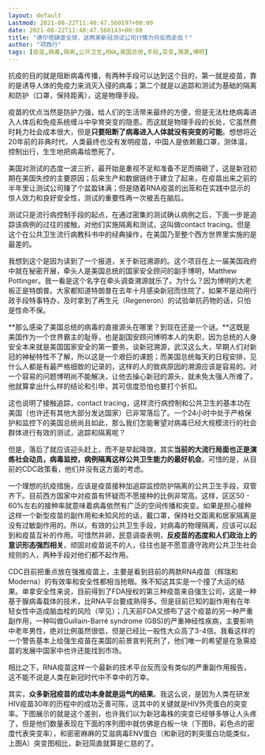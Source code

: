 ```yaml
---
layout: default
Lastmod: 2021-08-22T11:40:47.560197+00:00
date: 2021-08-22T11:40:47.560143+00:00
title: "德尔塔肆虐全球，这两家新冠测试公司行情为何反而走低？"
author: "项西行"
tags: [疫苗,病毒,隔离,公共卫生,RNA,美国总统,手段,突变,溯源,博明]
---
```


  

抗疫的目的就是阻断病毒传播，有两种手段可以达到这个目的，第一就是疫苗，靠的是诱导人体的免疫力来消灭入侵的病毒；第二个就是以追踪和测试为基础的隔离和防护（口罩，保持距离），这是物理手段。

  

疫苗的优点当然是防护力强，给人们的生活带来最终的方便，但是无法杜绝病毒进入人体后和免疫系统缠斗中孕育突变的隐患。而这就是物理手段的长处，它虽然费时耗力社会成本很大，但是**只要阻断了病毒进入人体就没有突变的可能**。想想将近20年前的非典时代，人类最终也没有发明疫苗，中国人是依赖戴口罩，测体温，控制出行，生生地把病毒给憋死了。

  

美国对测试的态度一波三折，最开始是重视不足和准备不足而搞砸了，这是新冠初期在美国失控的主要原因；后来生产和数据链终于建立了起来，在疫苗出来之前的半年里让测试公司赚了个盆盈钵满；但是随着RNA疫苗的出笼和在实践中显示的惊人效力和良好安全性，测试的重要性再一次被丢在脑后。

  

测试只是流行病控制手段的起点，在通过密集的测试确认病例之后，下面一步是追踪该病例的过往的接触，对他们实施隔离和测试，这叫做contact tracing。但是这个在公共卫生流行病教科书中的经典操作，在美国乃至整个西方世界里实施的是最差的。

  

我想到这个是因为读到了一个报道，关于新冠溯源的。这个项目在上一届美国政府中就在秘密开展，牵头人是美国总统的国家安全顾问的副手博明，Matthew Pottinger。我一看是这个名字在牵头调查溯源就乐了。为什么？因为博明的大老板正是特朗普。大家都知道特朗普在去年十月感染新冠而住院了，如果不是动用行政手段特事特办，及时拿到了再生元（Regeneron）的试验单抗药物的话，只怕是性命不保。

  

**那么感染了美国总统的病毒的直接源头在哪里？到现在还是一个谜。**这既是美国作为一个世界霸主的耻辱，也是副国安顾问博明本人的失职，因为总统的人身安全本来就是美国国家安全的第一要务。谈新冠溯源，武汉这么大，早期人们对新冠的神秘特性不了解，所以这是一个艰巨的课题；而美国总统每天的日程安排，见什么人都是有最严格细致的记录的，这样的人的致病原因的溯源应该是容易的。对一个容易的问题博明尚不能解决，让他去操心新冠的源头，就未免太强人所难了，他就算拿出什么样的结论和引申，其可信度恐怕也要打个折扣。

  

这也说明了接触追踪，contact tracing，这样流行病控制和公共卫生的基本功在美国（也许还有其他大部分发达国家）已非常落后了。一个24小时中处于严格保护和监控下的美国总统尚且如此，那么我们怎能奢望对病毒已经大规模流行的社会群体进行有效的测试，追踪和隔离呢？

  

但是，落后了就应该迎头赶上，而不是举起降旗，其实**当前的大流行局面也正是演练社会动员，病毒监控，病例隔离这样公共卫生能力的最好机会**。可惜的是，从目前的CDC政策看，他们并没有这方面的考虑。

  

一个理想的抗疫措施，应该是疫苗接种加追踪监控防护隔离的公共卫生手段，双管齐下。目前西方国家中对疫苗有怀疑而不愿接种的比例非常高。这样，区区50 - 60%左右的接种率就意味着病毒依然有广泛的空间传播和突变。如果是担心接种这样一个新型疫苗的副作用和未知风险的话，戴口罩，保持社交距离和居家隔离是没有过敏副作用的。所以，有效的公共卫生手段，对病毒的物理隔离，应该可以起到和疫苗互补的作用。可惜然并卵，民意调查表明，**反疫苗的态度和人们政治上的意识形态强烈相关**，顽固对疫苗说不的人，往往也是不愿意遵守政府公共卫生社会规则的人，两种手段对他们都不起作用。

  

CDC目前把重点放在强推疫苗上，主要是看到目前的两款RNA疫苗（辉瑞和Moderna）的有效率和安全性都相当抢眼。殊不知这其实是一个撞了大运的结果。单拿安全性来说，目前得到了FDA授权的第三种疫苗来自强生公司，这是一种基于腺病毒载体的技术，比RNA平台要成熟得多。但是目前已知的副作用有在年轻女性中造成脑血栓的风险（罕见）；几天前FDA又颁布了这个疫苗的另一种严重副作用，一种叫做Guillain-Barré syndrome (GBS)的严重神经性疾病，主要影响中老年男性，绝对比例虽然很低，但是已经比一般性大众高了3-4倍。我看这样的一个警告基本上给强生疫苗在美国的前景宣判死刑了，他们唯一的希望是在急需疫苗的发展中国家中也许还能找到市场。

  

相比之下，RNA疫苗这样一个最新的技术平台反而没有类似的严重副作用报告，这不能不说是人类在新冠时代中不幸中的万幸。

  

其实，**众多新冠疫苗的成功本身就是运气的结果**。我这么说，是因为人类在研发HIV疫苗30年的历程中的成功乏善可陈，这其中的关键就是HIV外壳蛋白的突变率。下图展示的就是这个差别，也许我们以为新冠毒株的突变已经够多够让人头疼了，但是他们数量表现在下面的序列图中就仿佛是白板一块（下图B，彩色点的密度代表突变率），和密密麻麻的艾滋病毒ENV蛋白（和新冠的刺突蛋白功能类似，上图A）突变图相比，新冠简直就算是仁慈的了。

